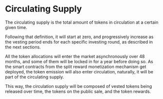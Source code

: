 # Circulating Supply

The circulating supply is the total amount of tokens in circulation at a certain given time.&#x20;

Following that definition, it will start at zero, and progressively increase as the vesting period ends for each specific investing round, as described in the next sections.&#x20;

All the token allocations will enter the market asynchronously over 48 months, and some of them will be locked in for a year before doing so. As the smart contracts from the split reward monetization mechanism get deployed, the token emission will also enter circulation, naturally, it will be part of the circulating supply.&#x20;

This way, the circulation supply will be composed of vested tokens being released over time, the tokens on the public sale, and the token rewards.
